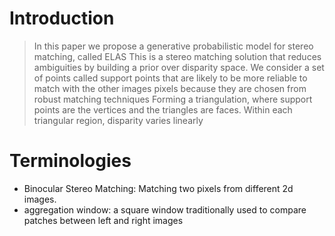 # Introduction
>In this paper we propose a generative probabilistic model for stereo matching, called ELAS
This is a stereo matching solution that reduces ambiguities by building a prior over disparity space. We consider a set of points called support points that are likely to be more reliable to match with the other images pixels because they are chosen from robust matching techniques
Forming a triangulation, where support points are the vertices and the triangles are faces.
Within each triangular region, disparity varies linearly

# Terminologies
- Binocular Stereo Matching: Matching two pixels from different 2d images.
- aggregation window: a square window traditionally used to compare patches between left and right images
